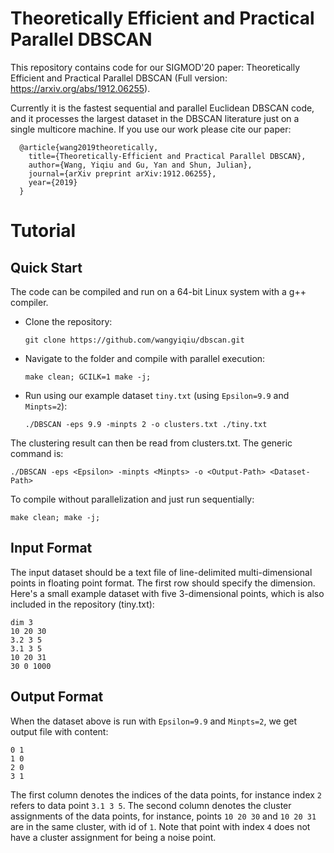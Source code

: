 # Theoretically Efficient and Practical Parallel DBSCAN
This repository contains code for our SIGMOD'20 paper: Theoretically Efficient and Practical Parallel DBSCAN (Full version: https://arxiv.org/abs/1912.06255).

Currently it is the fastest sequential and parallel Euclidean DBSCAN code, and it processes the largest dataset in the DBSCAN literature just on a single multicore machine. If you use our work please cite our paper:

      @article{wang2019theoretically,
        title={Theoretically-Efficient and Practical Parallel DBSCAN},
        author={Wang, Yiqiu and Gu, Yan and Shun, Julian},
        journal={arXiv preprint arXiv:1912.06255},
        year={2019}
      }

# Tutorial

## Quick Start
The code can be compiled and run on a 64-bit Linux system with a g++ compiler.
* Clone the repository:

      git clone https://github.com/wangyiqiu/dbscan.git
        
* Navigate to the folder and compile with parallel execution:

      make clean; GCILK=1 make -j;

* Run using our example dataset ``tiny.txt`` (using ``Epsilon=9.9`` and ``Minpts=2``):

      ./DBSCAN -eps 9.9 -minpts 2 -o clusters.txt ./tiny.txt

The clustering result can then be read from clusters.txt. The generic command is:

    ./DBSCAN -eps <Epsilon> -minpts <Minpts> -o <Output-Path> <Dataset-Path>
    
To compile without parallelization and just run sequentially:

    make clean; make -j;

## Input Format

The input dataset should be a text file of line-delimited multi-dimensional points in floating point format. The first row should specify the dimension. Here's a small example dataset with five 3-dimensional points, which is also included in the repository (tiny.txt):

    dim 3
    10 20 30
    3.2 3 5
    3.1 3 5
    10 20 31
    30 0 1000
    
## Output Format

When the dataset above is run with ``Epsilon=9.9`` and ``Minpts=2``, we get output file with content:

    0 1
    1 0
    2 0
    3 1

The first column denotes the indices of the data points, for instance index ``2`` refers to data point ``3.1 3 5``. The second column denotes the cluster assignments of the data points, for instance, points ``10 20 30`` and ``10 20 31`` are in the same cluster, with id of ``1``. Note that point with index ``4`` does not have a cluster assignment for being a noise point.
